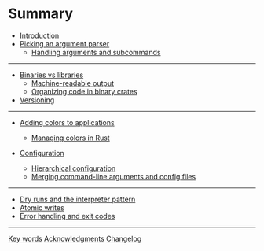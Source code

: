 # Summary

- [Introduction](../README.md)
- [Picking an argument parser](./cli-parser.md)
  - [Handling arguments and subcommands](./handling-arguments.md)
---
- [Binaries vs libraries](./binaries-vs-libraries.md)
  - [Machine-readable output](./machine-readable-output.md)
  - [Organizing code in binary crates](./organizing-binary.md)
- [Versioning](./versioning.md)
---
- [Adding colors to applications](./colors.md)
  - [Managing colors in Rust](./managing-colors-in-rust.md)

- [Configuration](./configuration.md)
  - [Hierarchical configuration](./hierarchical-config.md)
  - [Merging command-line arguments and config files]()
---
- [Dry runs and the interpreter pattern]()
- [Atomic writes]()
- [Error handling and exit codes]()

---

[Key words](./key-words.md)
[Acknowledgments](./acknowledgments.md)
[Changelog](./changelog.md)

